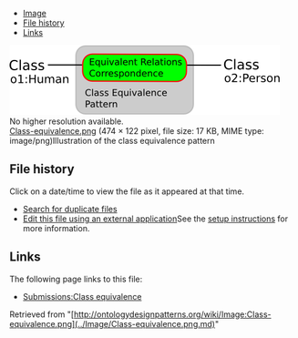 * [Image](../Image/Class-equivalence.png.md#file)
* [File history](../Image/Class-equivalence.png.md#filehistory)
* [Links](../Image/Class-equivalence.png.md#filelinks)

[![Image:Class-equivalence.png](../images/7/79/Class-equivalence.png)](../images/7/79/Class-equivalence.png)  
No higher resolution available.  
[Class-equivalence.png](../images/7/79/Class-equivalence.png)‎ (474 × 122 pixel, file size: 17 KB, MIME type: image/png)Illustration of the class equivalence pattern




## File history

Click on a date/time to view the file as it appeared at that time.



  
* [Search for duplicate files](http://ontologydesignpatterns.org/wiki/Special:FileDuplicateSearch/Class-equivalence.png "Special:FileDuplicateSearch/Class-equivalence.png")
* [Edit this file using an external application](http://ontologydesignpatterns.org/wiki/index.php?title=Image:Class-equivalence.png&action=edit&externaledit=true&mode=file "Image:Class-equivalence.png")See the [setup instructions](http://www.mediawiki.org/wiki/Manual:External_editors "http://www.mediawiki.org/wiki/Manual:External_editors") for more information.

## Links



The following page links to this file:


* [Submissions:Class equivalence](../Submissions/Class_equivalence.md "Submissions:Class equivalence")


Retrieved from "[http://ontologydesignpatterns.org/wiki/Image:Class-equivalence.png](../Image/Class-equivalence.png.md)"